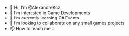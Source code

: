 - 👋 Hi, I’m @AlexandreKcz
- 👀 I’m interested in Game Developments
- 🌱 I’m currently learning C# Events
- 💞️ I’m looking to collaborate on any small games projects
- 📫 How to reach me ...

<!---
AlexandreKcz/AlexandreKcz is a ✨ special ✨ repository because its `README.md` (this file) appears on your GitHub profile.
You can click the Preview link to take a look at your changes.
--->
